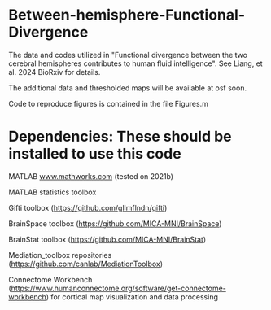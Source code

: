 # Between-hemisphere-Functional-Divergence
The data and codes utilized in "Functional divergence between the two cerebral hemispheres contributes to human fluid intelligence". See Liang, et al. 2024 BioRxiv for details.

The additional data and thresholded maps will be available at osf soon.

Code to reproduce figures is contained in the file Figures.m

# Dependencies: These should be installed to use this code
MATLAB www.mathworks.com (tested on 2021b)

MATLAB statistics toolbox

Gifti toolbox (https://github.com/gllmflndn/gifti)

BrainSpace toolbox (https://github.com/MICA-MNI/BrainSpace)

BrainStat toolbox (https://github.com/MICA-MNI/BrainStat)

Mediation_toolbox repositories (https://github.com/canlab/MediationToolbox)

Connectome Workbench (https://www.humanconnectome.org/software/get-connectome-workbench) for cortical map visualization and data processing
